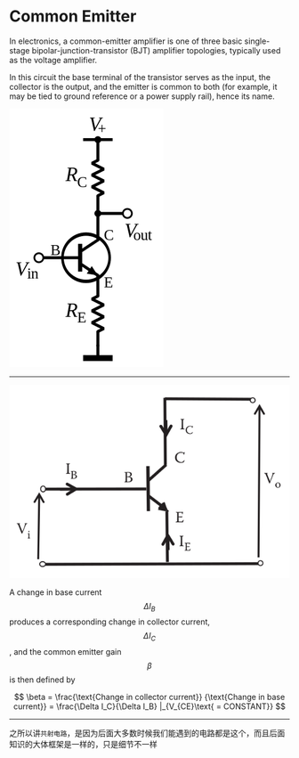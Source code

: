 # Common Emitter

In electronics, a common-emitter amplifier is one of three basic single-stage bipolar-junction-transistor (BJT) amplifier topologies, typically used as the voltage amplifier.

In this circuit the base terminal of the transistor serves as the input, the collector is the output, and the emitter is common to both (for example, it may be tied to ground reference or a power supply rail), hence its name.

![](assets/NPN_common_emitter.png)

___

![](assets/Common_emitter_configuration.png)

A change in base current $$\Delta I_B$$ produces a corresponding change in collector current, $$\Delta I_C$$, and the common emitter gain $$\beta$$ is then defined by

$$
\beta = \frac{\text{Change in collector current}} {\text{Change in base current}} = \frac{\Delta I_C}{\Delta I_B} |_{V_{CE}\text{ = CONSTANT}}
$$

___

之所以讲`共射电路`，是因为后面大多数时候我们能遇到的电路都是这个，而且后面知识的大体框架是一样的，只是细节不一样



